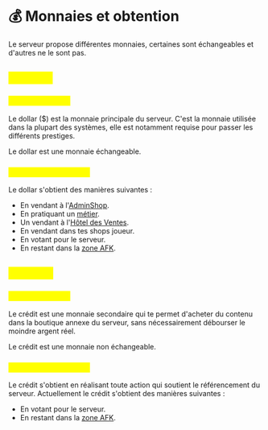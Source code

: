 # 💰 Monnaies et obtention&#x20;

Le serveur propose différentes monnaies, certaines sont échangeables et d'autres ne le sont pas.

## <mark style="color:yellow;">Le dollar</mark> <a href="#dollar" id="dollar"></a>

### <mark style="color:yellow;">À quoi ça sert ?</mark> <a href="#usage" id="usage"></a>

Le dollar ($) est la monnaie principale du serveur. C'est la monnaie utilisée dans la plupart des systèmes, elle est notamment requise pour passer les différents prestiges.&#x20;

Le dollar est une monnaie échangeable.

### <mark style="color:yellow;">Comment l'obtenir ?</mark> <a href="#obtention" id="obtention"></a>

Le dollar s'obtient  des manières suivantes :

* En vendant à l'[AdminShop](adminshop.md).
* En pratiquant un [métier](metiers.md).
* Un vendant à l'[Hôtel des Ventes](hdv.md).
* En vendant dans tes shops joueur.
* En votant pour le serveur.
* En restant dans la [zone AFK](zone-afk.md).

## <mark style="color:yellow;">Le crédit</mark> <a href="#credit" id="credit"></a>

### <mark style="color:yellow;">À quoi ça sert ?</mark> <a href="#usage" id="usage"></a>

Le crédit est une monnaie secondaire qui te permet d'acheter du contenu dans la boutique annexe du serveur, sans nécessairement débourser le moindre argent réel.

Le crédit est une monnaie non échangeable.

### <mark style="color:yellow;">Comment l'obtenir ?</mark> <a href="#obtention" id="obtention"></a>

Le crédit s'obtient en réalisant toute action qui soutient le référencement du serveur. Actuellement le crédit s'obtient des manières suivantes :

* En votant pour le serveur.
* En restant dans la [zone AFK](zone-afk.md).
